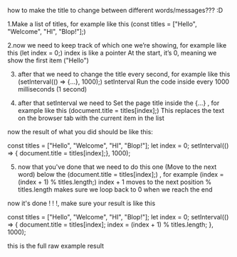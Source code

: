 how to make the title to change between different words/messages??? :D

1.Make a list of titles, for example like this (const titles = ["Hello", "Welcome", "HI", "Blop!"];)

2.now we need to keep track of which one we’re showing, for example like this (let index = 0;) 
index is like a pointer At the start, it’s 0, meaning we show the first item ("Hello")

3. after that we need to change the title every second, for example like this (setInterval(() => {...}, 1000);)
setInterval Run the code inside every 1000 milliseconds (1 second)

4. after that setInterval we need to Set the page title inside the {...} , for example like this (document.title = titles[index];)
This replaces the text on the browser tab with the current item in the list

now the result of what you did should be like this:

const titles = ["Hello", "Welcome", "HI", "Blop!"];
     let index = 0;
    setInterval(() => {
      document.title = titles[index];}, 1000);


5. now that you've done that we need to do this one (Move to the next word) below the (document.title = titles[index];) , for example (index = (index + 1) % titles.length;)
index + 1 moves to the next position
% titles.length makes sure we loop back to 0 when we reach the end



now it's done ! ! !, make sure your result is like this 

const titles = ["Hello", "Welcome", "HI", "Blop!"];
     let index = 0;
    setInterval(() => {
      document.title = titles[index];
      index = (index + 1) % titles.length;
    }, 1000);


this is the full raw example result 

<!DOCTYPE html>
<html lang="en">
<head>
  <meta charset="UTF-8">
  <title>Changing Title</title>
  <script>
    const titles = ["Hello", "Welcome", "HI", "Blop!"];
     let index = 0;
    setInterval(() => {
      document.title = titles[index];
      index = (index + 1) % titles.length;
    }, 1000);
  </script>
</head>
</html>


